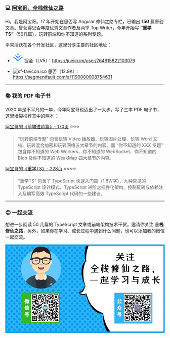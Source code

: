 ### 💻 [阿宝哥，全栈修仙之路](http://www.semlinker.com/)

Hi，我是阿宝哥。17 年开始在思否写 Angular 修仙之路专栏，已输出 **150** 篇原创文章。曾获得思否年度优秀文章作者及两季 Top Writer，今年开始写 **“重学TS”**（50几篇）、玩转前端和你不知道的系列专题。

平常活跃在各个开发社区，这里分享主要的社区地址：

- ![juejin-favicon.ico](assets/juejin-favicon.ico) 掘金（LV5）：https://juejin.im/user/764915822103079

- ![sf-favicon.ico](assets/sf-favicon.ico) 思否（12.9K）：https://segmentfault.com/a/1190000008754631

------

### 📚 我的 PDF 电子书

2020 年是不平凡的一年，今年阿宝哥也迈出了一大步，写了三本 PDF 电子书，这里墙裂推荐其中的两本：

[阿宝哥的《前端进阶篇》- 170页](http://book.bugstack.cn/#s/6Epf5-uw)  ⭐⭐⭐

>“玩转前端专题” 包含玩转 Video 播放器、玩转图片处理、玩转 Word 文档、玩转混合加密和玩转网络五大章节的内容。而 “你不知道的 XXX 专题” 包含你不知道的 Web Workers、你不知道的 WebSocket、你不知道的 Blob 及你不知道的 WeakMap 四大章节的内容。

[阿宝哥的《重学TS》- 228页](http://book.bugstack.cn/#s/6TAYl8NQ)  ⭐⭐⭐⭐

> “重学TS” 包含了 TypeScript 快速入门篇（1.8W字）、九种常见的 TypeScript 设计模式、TypeScript 进阶之插件化架构、控制反转与依赖注入及编写高效 TypeScript 代码的一些建议。

------

### 😊 一起交流

想进一步阅读 50 几篇的 TypeScript 文章或前端架构技术干货，邀请你关注 **全栈修仙之路**，另外，如果你在学习、成长过程中遇到什么问题，也可以添加我的微信一起交流。

![](assets/qrcode.png)

